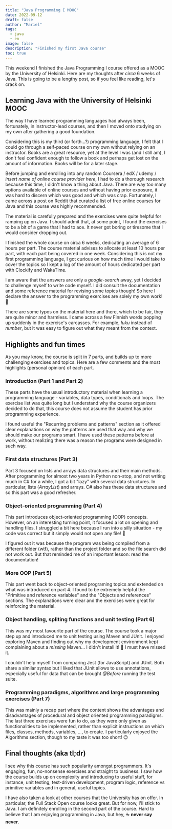```yaml
---
title: "Java Programming I MOOC"
date: 2022-09-12
draft: false
author: "Mariel"
tags:
  - java
  - en
image: false
description: "Finished my first Java course"
toc: true
---
```


This weekend I finished the Java Programming I course offered as a MOOC by the
University of Helsinki. Here are my thoughts after _circa_ 6 weeks of Java. This
is going to be a lengthy post, so if you feel like reading, let's crack on.
<!--more-->

## Learning Java with the University of Helsinki MOOC

The way I have learned programming languages had always been, fortunately, in 
instructor-lead courses, and then I moved onto studying on my own after
gathering a good foundation.

Considering this is my third (or forth...?) programming language, I felt that I 
could go through a self-paced course on my own without relying on an instructor. 
Books are a great resource, yet at the level I was (and I still am), I don't 
feel confident enough to follow a book and perhaps get lost on the amount of 
information. Books will be for a later stage.

Before jumping and enrolling into any random Coursera / edX / udemy / 
_insert name of online course provider here_, I had to do a thorough research
because this time, I didn't know a thing about Java. There are way too many 
options available of online courses and without having prior exposure, it was 
hard to discern which was good and which was crap. Fortunately, I came across a 
post on Reddit that curated a list of free online courses for Java and this 
course was highly recommended.

The material is carefully prepared and the exercises were quite helpful for 
ramping up on Java. I should admit that, at some point, I found the exercises to 
be a bit of a game that I had to ace. It never got boring or tiresome that I
would consider dropping out.

I finished the whole course on circa 6 weeks, dedicating an average of 6 hours 
per part. The course material advises to allocate at least 10 hours per part, 
with each part being covered in one week. Considering this is not my first 
programming language, I got curious on how much time I would take to cover the 
topics so I kept a log of the amount of hours dedicated per part with Clockify
and WakaTime. 

I am aware that the answers are only a _google-search_ away, yet I decided to 
challenge myself to write code myself. I did consult the documentation and some 
reference material for revising some topics though! So here I declare the answer 
to the programming exercises are solely my own work! :zany_face:

There are some typos on the material here and there, which to be fair, they are 
quite minor and harmless. I came across a few Finnish words popping up suddenly 
in the exercise's carcasses. For example, *luku* instead of *number*, but it was 
easy to figure out what they meant from the context.

## Highlights and fun times

As you may know, the course is split in 7 parts, and builds up to more 
challenging exercises and topics. Here are a few comments and the most highlights
(personal opinion) of each part.

### Introduction (Part 1 and Part 2)

These parts have the usual introductory material when learning a programming
language - variables, data types, conditionals and loops. The exercise list was
quite long but I understand why the course organizers decided to do that, this
course does not assume the student has prior programming experience.

I found useful the "Recurring problems and patterns" section as it offered clear
explanations on why the patterns are used that way and why we should make our
programs smart. I have used these patterns before at work, without realizing 
there was a reason the programs were designed in such way.

### First data structures (Part 3)

Part 3 focused on lists and arrays data structures and their main methods. After 
programming for almost two years in Python non-stop, and not writing much in C#
for a while, I got a bit "lazy" with several data structures. In particular,
lists (_ArrayList_) and arrays. C# also has these data structures and so this
part was a good refresher. 

### Object-oriented programming (Part 4)

This part introduces object-oriented programming (OOP) concepts. However, on an 
interesting turning point, it focused a lot on opening and handling files. I 
struggled a bit here because I run into a silly situation - my code was correct
but it simply would not open any file! :zany_face: 

I figured out it was because the program was being compiled from a different 
folder (wtf), rather than the project folder and so the file search did not work 
out. But that reminded me of an important lesson: read the documentation! 

### More OOP (Part 5)

This part went back to object-oriented programing topics and extended on what was
introduced on part 4. I found to be extremely helpful the "Primitive and 
reference variables" and the "Objects and references" sections. The explanations 
were clear and the exercises were great for reinforcing the material.

### Object handling, spliting functions and unit testing (Part 6)

This was my most favourite part of the course. The course took a major step up
and introduced me to unit testing using Maven and JUnit. I enjoyed exploring 
Maven and finding out why my development environment kept complaining about a 
_missing_ Maven... I didn't install it! :rofl: I must have missed it. 

I couldn't help myself from comparing Jest (for JavaScript) and JUnit. Both 
share a similar syntax but I liked that JUnit allows to use annotations,
especially useful for data that can be brought *@Before* running the test suite.

### Programming paradigms, algorithms and large programming exercises (Part 7)

This was mainly a recap part where the content shows the advantages and 
disadvantages of procedural and object oriented programming paradigms. The last
three exercises were fun to do, as they were only given as functionalities to
be implemented, rather than explicit instructions on which files, classes,
methods, variables, ..., to create. I particularly enjoyed the Algorithms 
section, though to my taste it was too short! :wink:

## Final thoughts (aka tl;dr)

I see why this course has such popularity amongst programmers. It's engaging, 
fun, no-nonsense exercises and straight to business. I saw how the course builds 
up on complexity and introducing to useful stuff, for instance, unit testing, 
test-driven development, program logic, reference vs primitive variables and in 
general, useful topics.

I have also taken a look at other courses that the University has on offer. 
In particular, the Full Stack Open course looks great. But for now, I'll stick 
to Java. I am definitely enrolling in the second part of the course. 
Hard to believe that I am enjoying programming in Java, but hey, :coffee:
**never say never**.